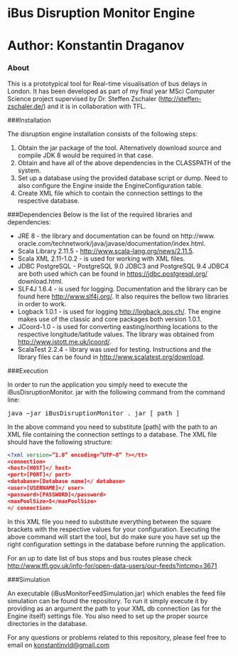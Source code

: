 iBus Disruption Monitor Engine
===========

Author: Konstantin Draganov
===========

### About
This is a prototypical tool for Real-time visualisation of bus delays in London.
It has been developed as part of my final year MSci Computer Science project supervised by Dr. Steffen Zschaler (http://steffen-zschaler.de/) and it is in collaboration with TFL.

###Installation

The disruption engine installation consists of the following steps:

1. Obtain the jar package of the tool. Alternatively download source and compile JDK 8 would be required in that case.
2. Obtain and have all of the above dependencies in the CLASSPATH of
the system.
3. Set up a database using the provided database script or dump. Need to also configure the Engine inside the EngineConfiguration table.
4. Create XML file which to contain the connection settings to the respective
database.

###Dependencies
Below is the list of the required libraries and dependencies:

* JRE 8 - the library and documentation can be found on http://www.
oracle.com/technetwork/java/javase/documentation/index.html.
* Scala Library 2.11.5 - http://www.scala-lang.org/news/2.11.5.
* Scala XML 2.11-1.0.2 - is used for working with XML files.
* JDBC PostgreSQL - PostgreSQL 9.0 JDBC3 and PostgreSQL 9.4 JDBC4
are both used which can be found in https://jdbc.postgresql.org/
download.html.
* SLF4J 1.6.4 - is used for logging. Documentation and the library can
be found here http://www.slf4j.org/. It also requires the bellow two
libraries in order to work.
* Logback 1.0.1 - is used for logging http://logback.qos.ch/. The engine
makes use of the classic and core packages both version 1.0.1.
* JCoord-1.0 - is used for converting easting/northing locations to the
respective longitude/latitude values. The library was obtained from
http://www.jstott.me.uk/jcoord/.
* ScalaTest 2.2.4 - library was used for testing. Instructions and the library
files can be found in http://www.scalatest.org/download.

###Execution

In order to run the application you simply need to execute the iBusDisruptionMonitor.
jar with the following command from the command line:

<tt>java −jar iBusDisruptionMonitor . jar [ path ]</tt>

In the above command you need to substitute [path] with the path to an XML
file containing the connection settings to a database. The XML file should
have the following structure:
```xml
<?xml version=”1.0” encoding=”UTF−8” ?></tt>
<connection>
<host>[HOST]</ host>
<port>[PORT]</ port>
<database>[Database name]</ database>
<user>[USERNAME]</ user>
<password>[PASSWORD]</password>
<maxPoolSize>5</maxPoolSize>
</ connection>
```
In this XML file you need to substitute everything between the square brackets
with the respective values for your configuration.
Executing the above command will start the tool, but do make sure you
have set up the right configuration settings in the database before running the
application.

For an up to date list of bus stops and bus routes please check http://www.tfl.gov.uk/info-for/open-data-users/our-feeds?intcmp=3671

###Simulation

An executable (iBusMonitorFeedSimulation.jar) which enables the feed file simulation can be found the repository.
To run it simply execute it by providing as an argument the path to your XML db connection (as for the Engine itself)
settings file. You also need to set up the proper source directories in the database.

For any questions or problems related to this repository, please feel free to email on konstantinvld@gmail.com
